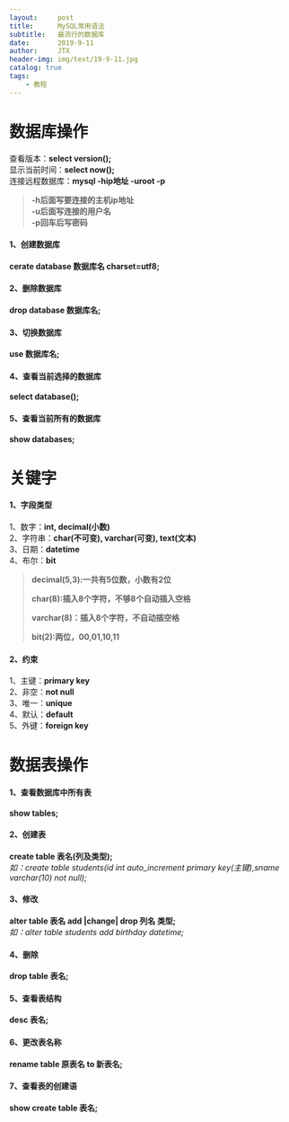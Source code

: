 ```yaml
---
layout:     post                    
title:      MySQL常用语法                     
subtitle:   最流行的数据库               
date:       2019-9-11               
author:     JTX                      
header-img: img/text/19-9-11.jpg   
catalog: true                        
tags:                                
    - 教程
---
```


# 数据库操作

查看版本：**select version();**<br/>
显示当前时间：**select now();**<br/>
连接远程数据库：**mysql -hip地址 -uroot -p**
> **-h后面写要连接的主机ip地址**<br/>
> **-u后面写连接的用户名**<br/>
> **-p回车后写密码**

#### 1、创建数据库
**cerate database 数据库名 charset=utf8;**

#### 2、删除数据库
**drop database 数据库名;**

#### 3、切换数据库
**use 数据库名;**

#### 4、查看当前选择的数据库
**select database();**

#### 5、查看当前所有的数据库
**show databases;**

# 关键字

#### 1、字段类型
1、数字：**int, decimal(小数)**<br/>
2、字符串：**char(不可变), varchar(可变), text(文本)**<br/>
3、日期：**datetime**<br/>
4、布尔：**bit**

> **decimal(5,3):一共有5位数，小数有2位**
>
> **char(8):插入8个字符，不够8个自动插入空格**
>
> **varchar(8)：插入8个字符，不自动插空格**
>
> **bit(2):两位，00,01,10,11**

#### 2、约束
1、主键：**primary key**<br/>
2、非空：**not null**<br/>
3、唯一：**unique**<br/>
4、默认：**default**<br/>
5、外键：**foreign key**

# 数据表操作

#### 1、查看数据库中所有表
**show tables;**

#### 2、创建表
**create table 表名(列及类型);**<br/>
*如：create table students(id int auto_increment primary key(主键),sname varchar(10) not null);*

#### 3、修改
**alter table 表名 add |change| drop 列名 类型;**<br/>
*如：alter table students add birthday datetime;*

#### 4、删除
**drop table 表名;**

#### 5、查看表结构
**desc 表名;**

#### 6、更改表名称
**rename table 原表名 to 新表名;**

#### 7、查看表的创建语
**show create table 表名;**

